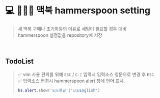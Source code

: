 # 💻 🔨🥄💾 맥북 hammerspoon setting
> 새 맥북 구매나 초기화등의 이유로 세팅이 필요할 경우 대비  
> hammerspoon 설정값을 repository에 저장  

<br />

## TodoList
> ✅ vim 사용 편의를 위해 `ESC` / `C-[` 입력시 입력소스 영문으로 변경 후 `ESC`.  
> ✅ 입력소스 변경시 hammerspoon alert 창에 언어 표시.  
>  ```lua
>  hs.alert.show('🇰🇷한글'|'🇺🇸English')  
>  ```
